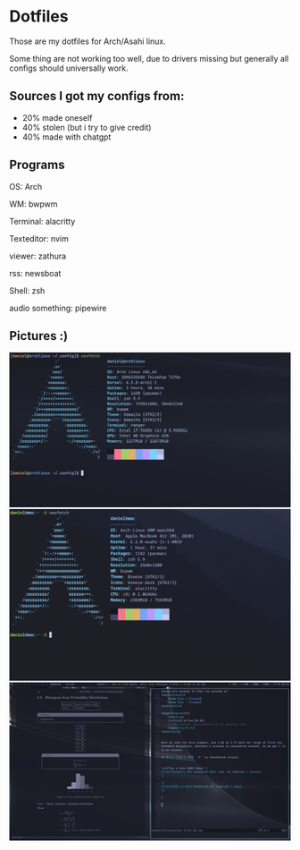 # Dotfiles
Those are my dotfiles for Arch/Asahi linux.

Some thing are not working too well, due to drivers missing but generally all
configs should universally work.

## Sources I got my configs from:

- 20% made oneself
- 40% stolen (but i try to give credit)
- 40% made with chatgpt


## Programs
OS: Arch

WM: bwpwm

Terminal: alacritty

Texteditor: nvim

viewer: zathura

rss: newsboat

Shell: zsh

audio something: pipewire


## Pictures :)
![neofetch1](/misc/neofetch1.png)
![neofetch2](/misc/neofetch2.png)
![note taking setup](misc/setup.png)
